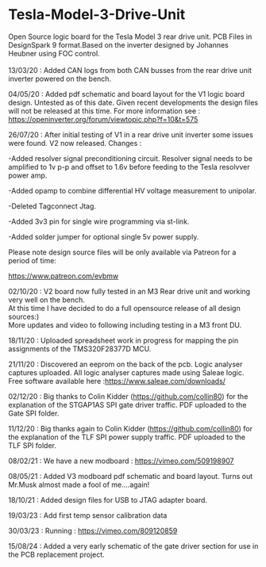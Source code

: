 # Tesla-Model-3-Drive-Unit
Open Source logic board for the Tesla Model 3 rear drive unit. PCB Files in DesignSpark 9 format.Based on the inverter designed by Johannes Heubner using FOC control.
<br>
<br>
13/03/20 : Added CAN logs from both CAN busses from the rear drive unit inverter powered on the bench.

04/05/20 : Added pdf schematic and board layout for the V1 logic board design. Untested as of this date. Given recent developments the design files will not be released at this time. For more information see : <br>
https://openinverter.org/forum/viewtopic.php?f=10&t=575


26/07/20 : After initial testing of V1 in a rear drive unit inverter some issues were found. V2 now released. Changes :

-Added resolver signal preconditioning circuit. Resolver signal needs to be amplified to 1v p-p and offset to 1.6v before feeding to the Tesla resolvver power amp.

-Added opamp to combine differential HV voltage measurement to unipolar.

-Deleted Tagconnect Jtag.

-Added 3v3 pin for single wire programming via st-link.

-Added solder jumper for optional single 5v power supply.


Please note design source files will be only available via Patreon for a period of time:

https://www.patreon.com/evbmw

02/10/20 : V2 board now fully tested in an M3 Rear drive unit and working very well on the bench.
<br>At this time I have decided to do a full opensource release of all design sources:)
<br>More updates and video to following including testing in a M3 front DU.

18/11/20 : Uploaded spreadsheet work in progress for mapping the pin assignments of the TMS320F28377D MCU.

21/11/20 : Discovered an eeprom on the back of the pcb. Logic analyser captures uploaded. All logic analyser captures made using Saleae logic. Free software available here :https://www.saleae.com/downloads/

02/12/20 : Big thanks to Colin Kidder (https://github.com/collin80) for the explanation of the STGAP1AS SPI gate driver traffic. PDF uploaded to the Gate SPI folder.

11/12/20 : Big thanks again to Colin Kidder (https://github.com/collin80) for the explanation of the TLF SPI power supply traffic. PDF uploaded to the TLF SPI folder.

08/02/21 : We have a new modboard : https://vimeo.com/509198907

08/05/21 : Added V3 modboard pdf schematic and board layout. Turns out Mr.Musk almost made a fool of me....again! 

18/10/21 : Added design files for USB to JTAG adapter board.

19/03/23 : Add first temp sensor calibration data

30/03/23 : Running : https://vimeo.com/809120859

15/08/24 : Added a very early schematic of the gate driver section for use in the PCB replacement project.
